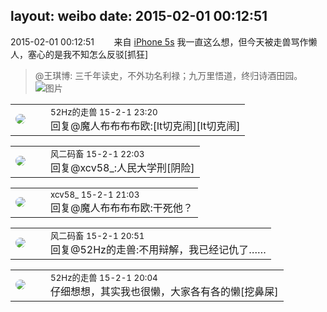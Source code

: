 layout: weibo
date: 2015-02-01 00:12:51
---
<meta name="referrer" content="no-referrer" />

2015-02-01 00:12:51  &nbsp;&nbsp;&nbsp;&nbsp;&nbsp;&nbsp; 来自 <a href="sinaweibo://customweibosource" rel="nofollow">iPhone 5s</a>
我一直这么想，但今天被走兽骂作懒人，塞心的是我不知怎么反驳[抓狂]
>  @王琪博: 三千年读史，不外功名利禄；九万里悟道，终归诗酒田园。 ​​​
>  ![图片](https://ww1.sinaimg.cn/large/4b1b5584jw1eot58sq57aj20sg0lcdlw.jpg)

<table style="width: 100%;">
  <tr>
    <td style="width: 40px;"><img style="border-radius:50%" src="https://tva4.sinaimg.cn/crop.0.0.180.180.50/8beaf773jw1e8qgp5bmzyj2050050aa8.jpg?KID=imgbed,tva&Expires=1624463475&ssig=7bjRUw%2FgHj"></td>
    <td colspan="2"><small>52Hz的走兽 15-2-1 23:20</small><br/>回复@魔人布布布布欧:[lt切克闹][lt切克闹]</td>
  </tr>
</table>

<table style="width: 100%;">
  <tr>
    <td style="width: 40px;"><img style="border-radius:50%" src="https://tva3.sinaimg.cn/crop.0.0.639.639.50/6d2a6003jw8f3idy69w2gj20hs0hrt9g.jpg?KID=imgbed,tva&Expires=1624463475&ssig=kXCOkbkn5x"></td>
    <td colspan="2"><small>风二码畜 15-2-1 22:03</small><br/>回复@xcv58_:人民大学刑[阴险]</td>
  </tr>
</table>

<table style="width: 100%;">
  <tr>
    <td style="width: 40px;"><img style="border-radius:50%" src="https://tva3.sinaimg.cn/crop.0.0.1242.1242.50/801f7e9ajw8f3peekcgoqj20yi0yidg9.jpg?KID=imgbed,tva&Expires=1624463475&ssig=6OQLEiWbQR"></td>
    <td colspan="2"><small>xcv58_ 15-2-1 21:03</small><br/>回复@魔人布布布布欧:干死他？</td>
  </tr>
</table>

<table style="width: 100%;">
  <tr>
    <td style="width: 40px;"><img style="border-radius:50%" src="https://tva3.sinaimg.cn/crop.0.0.639.639.50/6d2a6003jw8f3idy69w2gj20hs0hrt9g.jpg?KID=imgbed,tva&Expires=1624463475&ssig=kXCOkbkn5x"></td>
    <td colspan="2"><small>风二码畜 15-2-1 20:51</small><br/>回复@52Hz的走兽:不用辩解，我已经记仇了……</td>
  </tr>
</table>

<table style="width: 100%;">
  <tr>
    <td style="width: 40px;"><img style="border-radius:50%" src="https://tva4.sinaimg.cn/crop.0.0.180.180.50/8beaf773jw1e8qgp5bmzyj2050050aa8.jpg?KID=imgbed,tva&Expires=1624463475&ssig=7bjRUw%2FgHj"></td>
    <td colspan="2"><small>52Hz的走兽 15-2-1 20:04</small><br/>仔细想想，其实我也很懒，大家各有各的懒[挖鼻屎]</td>
  </tr>
</table>

